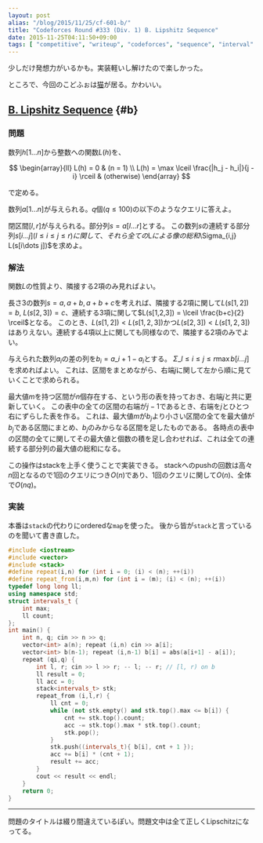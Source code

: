 ```yaml
---
layout: post
alias: "/blog/2015/11/25/cf-601-b/"
title: "Codeforces Round #333 (Div. 1) B. Lipshitz Sequence"
date: 2015-11-25T04:11:50+09:00
tags: [ "competitive", "writeup", "codeforces", "sequence", "interval" ]
---
```


少しだけ発想力がいるかも。実装軽いし解けたので楽しかった。

ところで、今回のこどふぉは[猫](http://codeforces.com/blog/entry/21490)が居る。かわいい。

<!-- more -->

## [B. Lipshitz Sequence](http://codeforces.com/contest/601/problem/B) {#b}

### 問題

数列$h[1\dots n]$から整数への関数$L(h)$を、

$$ \begin{array}{ll}
    L(h) = 0 & (n = 1) \\
    L(h) = \max \lceil \frac{|h_j - h_i|}{j - i} \rceil & (otherwise)
\end{array} $$

で定める。

数列$a[1\dots n]$が与えられる。$q$個($q \le 100$)の以下のようなクエリに答えよ。

閉区間$\left[l, r\right]$が与えられる。部分列$s = a[l\dots r]$とする。
この数列$s$の連続する部分列$s[i\dots j]$($l \le i \le j \le r$)$に関して、それら全ての$L$による像の総和$\Sigma\_{i,j} L(s[i\dots j])$を求めよ。

### 解法

関数$L$の性質より、隣接する2項のみ見ればよい。

長さ3の数列$s = a, a+b, a+b+c$を考えれば、隣接する2項に関して$L(s[1,2]) = b$, $L(s[2,3]) = c$、連続する3項に関して$L(s[1,2,3]) = \lceil \frac{b+c}{2} \rceil$となる。
このとき、$L(s[1,2]) \lt L(s[1,2,3])$かつ$L(s[2,3]) \lt L(s[1,2,3])$はありえない。連続する4項以上に関しても同様なので、隣接する2項のみでよい。

与えられた数列$a_i$の差の列を$b_i = a\_{i+1} - a_i$とする。
$\Sigma\_{l \le i \le j \le r} \max b[i\dots j]$を求めればよい。
これは、区間をまとめながら、右端$j$に関して左から順に見ていくことで求められる。

最大値$m$を持つ区間が$n$個存在する、という形の表を持っておき、右端$j$と共に更新していく。
この表中の全ての区間の右端が$j-1$であるとき、右端を$j$とひとつ右にずらした表を作る。
これは、最大値$m$が$b_j$より小さい区間の全てを最大値が$b_j$である区間にまとめ、$b_j$のみからなる区間を足したものである。
各時点の表中の区間の全てに関してその最大値と個数の積を足し合わせれば、これは全ての連続する部分列の最大値の総和になる。

この操作はstackを上手く使うことで実装できる。
stackへのpushの回数は高々$n$回となるので$1$回のクエリにつき$O(n)$であり、$1$回のクエリに関して$O(n)$、全体で$O(nq)$。

### 実装

本番は`stack`の代わりにorderedな`map`を使った。
後から皆が`stack`と言っているのを聞いて書き直した。

``` c++
#include <iostream>
#include <vector>
#include <stack>
#define repeat(i,n) for (int i = 0; (i) < (n); ++(i))
#define repeat_from(i,m,n) for (int i = (m); (i) < (n); ++(i))
typedef long long ll;
using namespace std;
struct intervals_t {
    int max;
    ll count;
};
int main() {
    int n, q; cin >> n >> q;
    vector<int> a(n); repeat (i,n) cin >> a[i];
    vector<int> b(n-1); repeat (i,n-1) b[i] = abs(a[i+1] - a[i]);
    repeat (qi,q) {
        int l, r; cin >> l >> r; -- l; -- r; // [l, r) on b
        ll result = 0;
        ll acc = 0;
        stack<intervals_t> stk;
        repeat_from (i,l,r) {
            ll cnt = 0;
            while (not stk.empty() and stk.top().max <= b[i]) {
                cnt += stk.top().count;
                acc -= stk.top().max * stk.top().count;
                stk.pop();
            }
            stk.push((intervals_t){ b[i], cnt + 1 });
            acc += b[i] * (cnt + 1);
            result += acc;
        }
        cout << result << endl;
    }
    return 0;
}
```


---

問題のタイトルは綴り間違えているぽい。問題文中は全て正しくLipschitzになってる。
